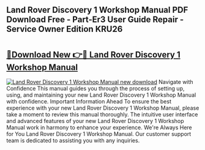 ## Land Rover Discovery 1 Workshop Manual PDF Download Free - Part-Er3 User Guide Repair - Service Owner Edition KRU26

# <h2><a href="http://bc46461.oget.top/?id=Land+Rover+Discovery+1+Workshop+Manual">🔗Download New 👉🔴 Land Rover Discovery 1 Workshop Manual</a></h2>

[![Land Rover Discovery 1 Workshop Manual new download](https://i.imgur.com/5g1atiW.png)](http://bc46461.oget.top/?id=Land+Rover+Discovery+1+Workshop+Manual)
Navigate with Confidence This manual guides you through the process of setting up, using, and maintaining your new Land Rover Discovery 1 Workshop Manual with confidence. Important Information Ahead To ensure the best experience with your new Land Rover Discovery 1 Workshop Manual, please take a moment to review this manual thoroughly. The intuitive user interface and advanced features of your new Land Rover Discovery 1 Workshop Manual work in harmony to enhance your experience. We're Always Here for You Land Rover Discovery 1 Workshop Manual. Our customer support team is dedicated to assisting you with any inquiries.
